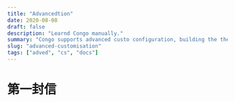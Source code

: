```yaml
---
title: "Advancedtion"
date: 2020-08-08
draft: false
description: "Learnd Congo manually."
summary: "Congo supports advanced custo configuration, building the theme manually and providing custom CSS."
slug: "advanced-customisation"
tags: ["adved", "cs", "docs"]
---
```


# 第一封信